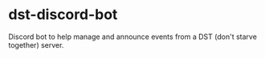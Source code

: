 # dst-discord-bot
 Discord bot to help manage and announce events from a DST (don't starve together) server.
